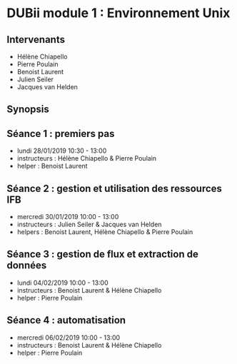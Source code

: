 # DUBii module 1 : Environnement Unix


## Intervenants

- Hélène Chiapello
- Pierre Poulain
- Benoist Laurent
- Julien Seiler
- Jacques van Helden


## Synopsis


## Séance 1 : premiers pas 

- lundi 28/01/2019 10:30 - 13:00
- instructeurs : Hélène Chiapello & Pierre Poulain
- helper : Benoist Laurent



## Séance 2 : gestion et utilisation des ressources IFB

- mercredi 30/01/2019 10:00 - 13:00
- instructeurs : Julien Seiler & Jacques van Helden
- helpers : Benoist Laurent, Hélène Chiapello & Pierre Poulain



## Séance 3 : gestion de flux et extraction de données

- lundi 04/02/2019 10:00 - 13:00
- instructeurs : Benoist Laurent & Hélène Chiapello
- helper : Pierre Poulain


## Séance 4 : automatisation

- mercredi 06/02/2019 10:00 - 13:00
- instructeurs : Benoist Laurent & Hélène Chiapello
- helper : Pierre Poulain



